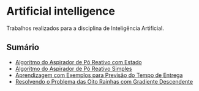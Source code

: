 # Artificial intelligence

Trabalhos realizados para a disciplina de Inteligência Artificial.

## Sumário

- <a href="/Agente Reativo com estado"> Algoritmo do Aspirador de Pó Reativo com Estado </a>
- <a href="/Agente Reativo"> Algoritmo do Aspirador de Pó Reativo Simples </a>
- <a href="/Aprendizado com Exemplos"> Aprendizagem com Exemplos para Previsão do Tempo de Entrega </a>
- <a href="/Gradiente Descendente"> Resolvendo o Problema das Oito Rainhas com Gradiente Descendente </a>
